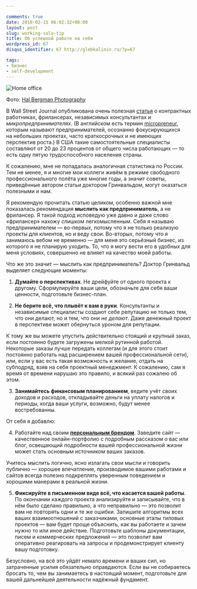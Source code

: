 ```yaml
---

comments: true
date: 2010-02-15 06:02:32+00:00
layout: post
slug: working-solo-tip
title: Об успешной работе на себя
wordpress_id: 67
disqus_identifier: 67 http://glebkalinin.ru/?p=67

tags:
- бизнес
- self-development
---
```


![Home office](http://glebkalinin.ru/featured/2010/02/Screen-shot-2010-02-13-at-7.23.56-PM.png)


Фото: [Hal Bergman Photography](http://www.flickr.com/photos/pyrokinetic/395963090/)


В Wall Street Journal опубликована очень полезная [статья](http://online.wsj.com/article/SB10001424052748704825504574581900293220092.html#printMode) о контрактных работниках, фрилансерах, независимых консультантах и _микропредпринимателях_.  (В английском есть термин [micropreneur](http://www.urbandictionary.com/define.php?term=micropreneur), которым называют предпринимателей, осознанно  фокусирующихся на небольших проектах, часто краткосрочных и не имеющих перспектив роста.) В США такие самостоятельные специалисты составляют от 20 до 23 процентов от общего числа работающих — то есть одну пятую трудоспособного населения страны.

К сожалению, мне не попадалась аналогичная статистика по России. Тем не менее, я и многие мои коллеги  живём в режиме свободного профессионального полёта уже многие годы, а значит советы, приведённые автором статьи доктором Гринвальдом, могут оказаться полезными и нам. 

Я рекомендую прочитать статью целиком, особенно важной мне показалась рекомендация **мыслить как предприниматель**, а не фрилансер. <!-- more --> Я такой подход исповедую уже давно и даже слово «фрилансер» нахожу слишком легкомысленным. Себя я называю предпринимателем — во-первых, потому что я не только реализую проекты для клиентов, но и веду свои. Во-вторых, потому что я занимаюсь вебом не временно — для меня это серьёзный бизнес, из которого я не планирую уходить. То, что я могу вести его в удобных для меня условиях, совершенно не влияет на качество моей работы.

Что же это значит — мыслить как предприниматель? Доктор Гринвальд выделяет следующие моменты:

1. **Думайте о перспективах**. Не дрейфуйте от одного проекта к другому. 
Сформулируйте ваши цели, обозначьте для себя ваши ценности, подготовьте бизнес-план.

2. **Не берите всё, что плывёт к вам в руки**. Консультанты и независимые специалисты создают себе репутацию не только тем, что они делают, но и тем, что они _не делают_. Даже денежный проект в перспективе может обернуться уроном для репутации. 

К тому же вы можете упустить действительно стоящий и крупный заказ, если постоянно будете загружены  мелкой рутинной работой. Некоторые заказы лучше передать коллегам (и для этого стоит постоянно работать над расширением вашей профессиональной сети), или, если у вас есть такая возможность и желание, отдать на субподряд, взяв на себя проектный менеджмент.  К сожалению, сам я время от времени нарушаю это правило, и всякий раз сожалею об этом.

3. **Занимайтесь финансовым планированием**, ведите учёт своих доходов и расходов, откладывайте деньги на уплату налогов и периоды, когда ваши услуги, возможно, будут менее востребованны.

От себя я добавлю:

4. Работайте над своим **[персональным брендом](http://glebkalinin.ru/personal-brand/)**. Заведите сайт — качественное онлайн-портфолио с подробным рассказом о вас или блог, освещающий подробности вашей профессиональной жизни может стать основным источником ваших заказов.

 Учитесь мыслить логично, ясно излагать свои мысли и говорить публично — хорошее впечатление, производимое вашими работами и сайтов всегда полезно подкреплять уверенным поведением и хорошими манерами в реальной жизни.

5. **Фиксируйте в письменном виде всё, что касается вашей работы**. По окончании каждого проекта анализируйте и записывайте, что в нём было сделано правильно, а что неправильно — это позволит вам не повторять одни и те же ошибки. Запишите алгоритмы всех ваших взаимоотношений с заказчиками, основные этапы типовых проектов — вам будет проще объяснить, как вы работаете и зачем нужно то или иное действие. Подготовьте шаблоны документации, писем и коммерческих предложений — это позволит вам оперативно реагировать на запросы и продемонстрирует клиенту вашу подготовку.

Безусловно, на всё это уйдёт немало времени и ваших сил, но затраченные усилия обязательно оправдаются. Если вы не собираетесь бросать то, чем вы занимаетесь в настоящий момент, подготовьте для вашей дальнейшей деятельности надёжный фундамент.
